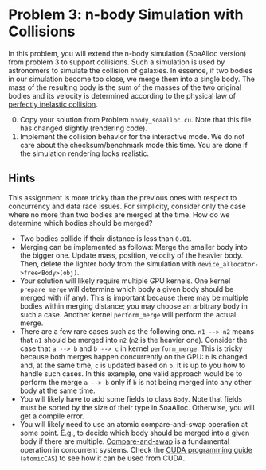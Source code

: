 # Problem 3: n-body Simulation with Collisions
In this problem, you will extend the n-body simulation (SoaAlloc version) from problem 3 to support collisions. Such a simulation is used by astronomers to simulate the collision of galaxies. In essence, if two bodies in our simulation become too close, we merge them into a single body. The mass of the resulting body is the sum of the masses of the two original bodies and its velocity is determined according to the physical law of [perfectly inelastic collision](https://en.wikipedia.org/wiki/Inelastic_collision).

0. Copy your solution from Problem `nbody_soaalloc.cu`. Note that this file has changed slightly (rendering code).
1. Implement the collision behavior for the interactive mode. We do not care about the checksum/benchmark mode this time. You are done if the simulation rendering looks realistic.

## Hints
This assignment is more tricky than the previous ones with respect to concurrency and data race issues. For simplicity, consider only the case where no more than two bodies are merged at the time. How do we determine which bodies should be merged?

* Two bodies collide if their distance is less than `0.01`.
* Merging can be implemented as follows: Merge the smaller body into the bigger one. Update mass, position, velocity of the heavier body. Then, delete the lighter body from the simulation with `device_allocator->free<Body>(obj)`.
* Your solution will likely require multiple GPU kernels. One kernel `prepare_merge` will determine which body a given body should be merged with (if any). This is important because there may be multiple bodies within merging distance; you may choose an arbitrary body in such a case. Another kernel `perform_merge` will perform the actual merge.
* There are a few rare cases such as the following one. `n1 --> n2` means that `n1` should be merged into `n2` (`n2` is the heavier one). Consider the case that `a --> b` and `b --> c` in kernel `perform_merge`. This is tricky because both merges happen concurrently on the GPU: `b` is changed and, at the same time, `c` is updated based on `b`. It is up to you how to handle such cases. In this example, one valid approach would be to perform the merge `a --> b` only if `b` is not being merged into any other body at the same time.
* You will likely have to add some fields to class `Body`. Note that fields must be sorted by the size of their type in SoaAlloc. Otherwise, you will get a compile error.
* You will likely need to use an atomic compare-and-swap operation at some point. E.g., to decide which body should be merged into a given body if there are multiple. [Compare-and-swap](https://en.wikipedia.org/wiki/Compare-and-swap) is a fundamental operation in concurrent systems. Check the [CUDA programming guide](https://docs.nvidia.com/cuda/cuda-c-programming-guide/index.html) (`atomicCAS`) to see how it can be used from CUDA.
